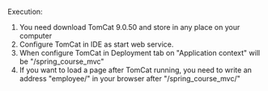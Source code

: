 Execution:<br  />
1. You need download TomCat 9.0.50 and store in any place on your computer<br  />
2. Configure TomCat in IDE as start web service.<br  />
3. When configure TomCat in Deployment tab on "Application context" will be "/spring_course_mvc"<br  />
4. If you want to load a page after TomCat running, you need to write an address "employee/" in your browser after "/spring_course_mvc/"<br  />
